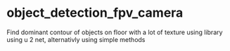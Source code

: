 # object_detection_fpv_camera


Find dominant contour of objects on floor with a lot of texture using library using u 2 net, alternativly using simple methods

